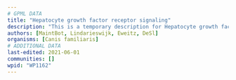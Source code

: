 ```yaml
---
# GPML DATA
title: "Hepatocyte growth factor receptor signaling"
description: "This is a temporary description for Hepatocyte growth factor receptor signaling"
authors: [MaintBot, Lindarieswijk, Eweitz, DeSl]
organisms: [Canis familiaris]
# ADDITIONAL DATA
last-edited: 2021-06-01
communities: []
wpid: "WP1162"
---
```

